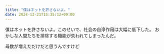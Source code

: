```yaml
---
title: "僕はネットを許さないよ。"
date: 2024-12-21T15:35:12+09:00
---
```

僕はネットを許さないよ。このせいで、社会の自浄作用は大幅に低下した。
おかしな人間たちを排除する機能が失われてしまったんだ。

母数が増えただけだと思うんですけど
